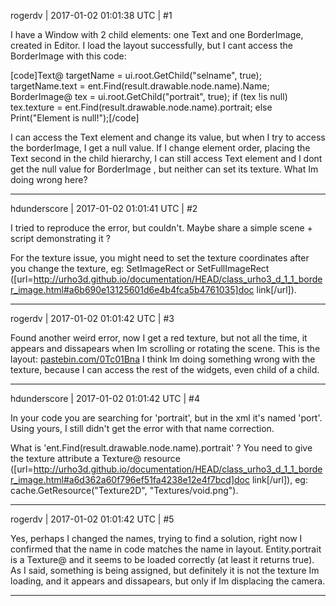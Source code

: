 rogerdv | 2017-01-02 01:01:38 UTC | #1

I have a Window with 2 child elements: one Text and one BorderImage, created in Editor. I load the layout successfully, but I cant access the BorderImage with this code:

[code]Text@ targetName = ui.root.GetChild("selname", true);
					targetName.text = ent.Find(result.drawable.node.name).Name;
					BorderImage@ tex = ui.root.GetChild("portrait", true);
					if (tex !is null)
							tex.texture = ent.Find(result.drawable.node.name).portrait;
						else
							Print("Element is null!");[/code]

I can access the Text element and change its value, but when I try to access the borderImage, I get a null value. If I change element order, placing the Text second in the child hierarchy, I can still access Text element and I dont get the null value for BorderImage , but neither can set its texture. What Im doing wrong here?

-------------------------

hdunderscore | 2017-01-02 01:01:41 UTC | #2

I tried to reproduce the error, but couldn't. Maybe share a simple scene + script demonstrating it ?

For the texture issue, you might need to set the texture coordinates after you change the texture, eg: SetImageRect or SetFullImageRect ([url=http://urho3d.github.io/documentation/HEAD/class_urho3_d_1_1_border_image.html#a6b690e13125601d6e4b4fca5b4761035]doc link[/url]).

-------------------------

rogerdv | 2017-01-02 01:01:42 UTC | #3

Found another weird error, now I get a red texture, but not all the time, it appears and dissapears when Im scrolling or rotating the scene.
This is the layout: [pastebin.com/0Tc01Bna](http://pastebin.com/0Tc01Bna)
I think Im doing something wrong with the texture, because I can access the rest of the widgets, even child of a child.

-------------------------

hdunderscore | 2017-01-02 01:01:42 UTC | #4

In your code you are searching for 'portrait', but in the xml it's named 'port'. Using yours, I still didn't get the error with that name correction.

What is 'ent.Find(result.drawable.node.name).portrait' ? You need to give the texture attribute a Texture@ resource ([url=http://urho3d.github.io/documentation/HEAD/class_urho3_d_1_1_border_image.html#a6d362a60f796ef51fa4238e12e4f7bcd]doc link[/url]), eg: cache.GetResource("Texture2D", "Textures/void.png").

-------------------------

rogerdv | 2017-01-02 01:01:42 UTC | #5

Yes, perhaps I changed the names, trying to find a solution, right now I confirmed that the name in code matches the name in layout. Entity.portrait is a Texture@ and it seems to be loaded correctly (at least it returns true). As I said, something is being assigned, but definitely it is not the texture Im loading, and it appears and dissapears, but only if Im displacing the camera.

-------------------------

